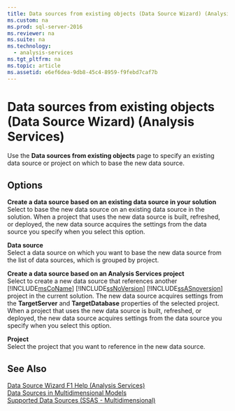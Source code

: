 ```yaml
---
title: Data sources from existing objects (Data Source Wizard) (Analysis Services)
ms.custom: na
ms.prod: sql-server-2016
ms.reviewer: na
ms.suite: na
ms.technology: 
  - analysis-services
ms.tgt_pltfrm: na
ms.topic: article
ms.assetid: e6ef6dea-9db8-45c4-8959-f9febd7caf7b
---
```

# Data sources from existing objects (Data Source Wizard) (Analysis Services)
  Use the **Data sources from existing objects** page to specify an existing data source or project on which to base the new data source.  
  
## Options  
 **Create a data source based on an existing data source in your solution**  
 Select to base the new data source on an existing data source in the solution. When a project that uses the new data source is built, refreshed, or deployed, the new data source acquires the settings from the data source you specify when you select this option.  
  
 **Data source**  
 Select a data source on which you want to base the new data source from the list of data sources, which is grouped by project.  
  
 **Create a data source based on an Analysis Services project**  
 Select to create a new data source that references another [!INCLUDE[msCoName](../../Token\Other/msCoName_md.md)] [!INCLUDE[ssNoVersion](../../Token\Other/ssNoVersion_md.md)] [!INCLUDE[ssASnoversion](../../Token\Other/ssASnoversion_md.md)] project in the current solution. The new data source acquires settings from the **TargetServer** and **TargetDatabase** properties of the selected project. When a project that uses the new data source is built, refreshed, or deployed, the new data source acquires settings from the data source you specify when you select this option.  
  
 **Project**  
 Select the project that you want to reference in the new data source.  
  
## See Also  
 [Data Source Wizard F1 Help &#40;Analysis Services&#41;](../Topic/Data%20Source%20Wizard%20F1%20Help%20\(Analysis%20Services\).md)   
 [Data Sources in Multidimensional Models](../../Topics\TopicNameNotContainA/Data-Sources-in-Multidimensional-Models.md)   
 [Supported Data Sources &#40;SSAS - Multidimensional&#41;](../Topic/Supported%20Data%20Sources%20\(SSAS%20-%20Multidimensional\).md)  
  
  